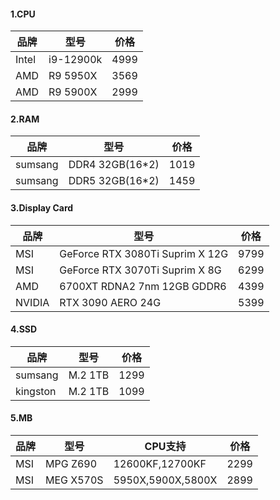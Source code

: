 
#### 1.CPU
| 品牌  | 型号      | 价格 |
|-------|-----------|------|
| Intel | i9-12900k | 4999 |
| AMD   | R9 5950X  | 3569 |
| AMD   | R9 5900X  | 2999 |

#### 2.RAM
| 品牌    | 型号            | 价格 |
|---------|-----------------|------|
| sumsang | DDR4 32GB(16*2) | 1019 |
| sumsang | DDR5 32GB(16*2) | 1459 |

#### 3.Display Card
| 品牌   | 型号                            | 价格 |
|--------|---------------------------------|------|
| MSI    | GeForce RTX 3080Ti Suprim X 12G | 9799 |
| MSI    | GeForce RTX 3070Ti Suprim X 8G  | 6299 |
| AMD    | 6700XT RDNA2 7nm 12GB GDDR6     | 4399 |
| NVIDIA | RTX 3090 AERO 24G               | 5399 |

#### 4.SSD
| 品牌     | 型号    | 价格 |
|----------|---------|------|
| sumsang  | M.2 1TB | 1299 |
| kingston | M.2 1TB | 1099 |

#### 5.MB
| 品牌 | 型号      | CPU支持           | 价格 |
|------|-----------|-------------------|------|
| MSI  | MPG Z690  | 12600KF,12700KF   | 2299 |
| MSI  | MEG X570S | 5950X,5900X,5800X | 2899 |




